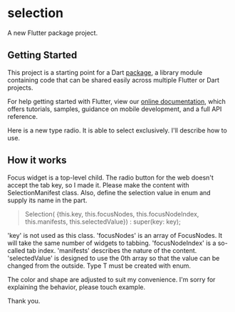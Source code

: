 # selection

A new Flutter package project.

## Getting Started

This project is a starting point for a Dart
[package](https://flutter.dev/developing-packages/),
a library module containing code that can be shared easily across
multiple Flutter or Dart projects.

For help getting started with Flutter, view our 
[online documentation](https://flutter.dev/docs), which offers tutorials, 
samples, guidance on mobile development, and a full API reference.

Here is a new type radio. It is able to select exclusively.
I'll describe how to use.

## How it works

Focus widget is a top-level child.
The radio button for the web doesn't accept the tab key, so I made it.
Please make the content with SelectionManifest<T> class.
Also, define the selection value in enum and supply its name in the <T> part.

>Selection(
>      {this.key,
>        this.focusNodes,
>        this.focusNodeIndex,
>        this.manifests,
>        this.selectedValue})
>      : super(key: key);

'key' is not used as this class.
'focusNodes' is an array of FocusNodes. It will take the same number of widgets to tabbing.
'focusNodeIndex' is a so-called tab index.
'manifests' describes the nature of the content.
'selectedValue' is designed to use the 0th array so that the value can be changed from the outside.
Type T must be created with enum.

The color and shape are adjusted to suit my convenience.
I'm sorry for explaining the behavior, please touch example.

Thank you.